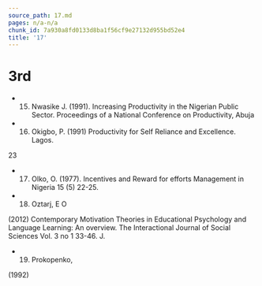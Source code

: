 ```yaml
---
source_path: 17.md
pages: n/a-n/a
chunk_id: 7a930a8fd0133d8ba1f56cf9e27132d955bd52e4
title: '17'
---
```

# 3rd

- 15. Nwasike J. (1991). Increasing Productivity in the Nigerian Public Sector. Proceedings of a National Conference on Productivity, Abuja

- 16. Okigbo, P. (1991) Productivity for Self Reliance and Excellence. Lagos.

23

- 17. Olko, O. (1977). Incentives and Reward for efforts Management in Nigeria 15 (5) 22-25.

- 18. Oztarj, E O

(2012) Contemporary Motivation Theories in Educational Psychology and Language Learning: An overview. The Interactional Journal of Social Sciences Vol. 3 no 1 33-46. J.

- 19. Prokopenko,

(1992)
